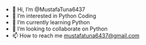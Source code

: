 - 👋 Hi, I’m @MustafaTuna6437
- 👀 I’m interested in Python Coding
- 🌱 I’m currently learning Python
- 💞️ I’m looking to collaborate on Python
- 📫 How to reach me mustafatuna6437@gmail.com

<!---
MustafaTuna6437/MustafaTuna6437 is a ✨ special ✨ repository because its `README.md` (this file) appears on your GitHub profile.
You can click the Preview link to take a look at your changes.
--->
